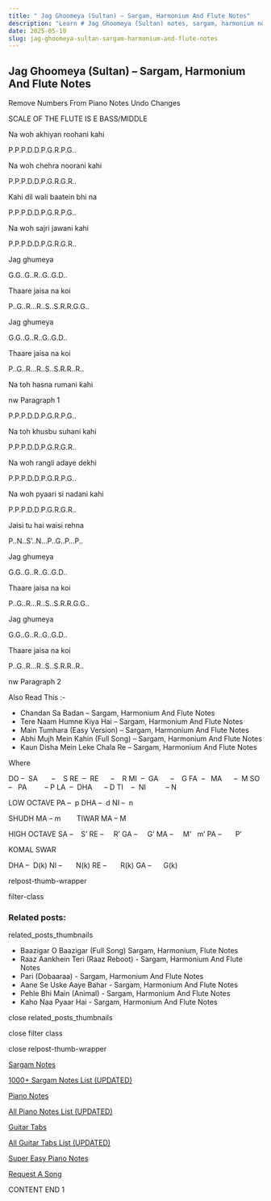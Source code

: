 ```yaml
---
title: " Jag Ghoomeya (Sultan) – Sargam, Harmonium And Flute Notes"
description: "Learn # Jag Ghoomeya (Sultan) notes, sargam, harmonium notations and flute notes. Easy step-by-step tutorial for beginners."
date: 2025-05-19
slug: jag-ghoomeya-sultan-sargam-harmonium-and-flute-notes
---
```


## Jag Ghoomeya (Sultan) – Sargam, Harmonium And Flute Notes

Remove Numbers From Piano Notes
Undo Changes

SCALE OF THE FLUTE IS E BASS/MIDDLE

Na woh akhiyan roohani kahi

P.P.P.D.D.P.G.R.P.G..

Na woh chehra noorani kahi

P.P.P.D.D.P.G.R.G.R..

Kahi dil wali baatein bhi na

P.P.P.D.D.P.G.R.P.G..

Na woh sajri jawani kahi

P.P.P.D.D.P.G.R.G.R..

Jag ghumeya

G.G..G..R..G..G.D..

Thaare jaisa na koi

P..G..R…R..S..S.R.R.G.G..

Jag ghumeya

G.G..G..R..G..G.D..

Thaare jaisa na koi

P..G..R…R..S..S.R.R..R..

Na toh hasna rumani kahi

nw Paragraph 1

P.P.P.D.D.P.G.R.P.G..

Na toh khusbu suhani kahi

P.P.P.D.D.P.G.R.G.R..

Na woh rangli adaye dekhi

P.P.P.D.D.P.G.R.P.G..

Na woh pyaari si nadani kahi

P.P.P.D.D.P.G.R.G.R..

Jaisi tu hai waisi rehna

P..N..S’..N…P..G..P…P..

Jag ghumeya

G.G..G..R..G..G.D..

Thaare jaisa na koi

P..G..R…R..S..S.R.R.G.G..

Jag ghumeya

G.G..G..R..G..G.D..

Thaare jaisa na koi

P..G..R…R..S..S.R.R..R..

nw Paragraph 2

Also Read This :-

- Chandan Sa Badan – Sargam, Harmonium And Flute Notes
- Tere Naam Humne Kiya Hai – Sargam, Harmonium And Flute Notes
- Main Tumhara (Easy Version) – Sargam, Harmonium And Flute Notes
- Abhi Mujh Mein Kahin (Full Song) – Sargam, Harmonium And Flute Notes
- Kaun Disha Mein Leke Chala Re – Sargam, Harmonium And Flute Notes

Where

DO –  SA       –    S
RE  –  RE      –    R
MI  –  GA      –    G
FA  –   MA      –  M
SO  –   PA         – P
LA  –  DHA      – D
TI    –  NI          – N

LOW OCTAVE
PA –  p
DHA –  d
NI –  n

SHUDH MA – m        TIWAR MA – M

HIGH OCTAVE
SA –    S’
RE –     R’
GA –     G’
MA –     M’   m’
PA –       P’

KOMAL SWAR

DHA –  D(k)
NI –       N(k)
RE –       R(k)
GA –      G(k)

relpost-thumb-wrapper

filter-class

### Related posts:

related_posts_thumbnails

- Baazigar O Baazigar (Full Song) Sargam, Harmonium, Flute Notes
- Raaz Aankhein Teri (Raaz Reboot) - Sargam, Harmonium And Flute Notes
- Pari (Dobaaraa) - Sargam, Harmonium And Flute Notes
- Aane Se Uske Aaye Bahar - Sargam, Harmonium And Flute Notes
- Pehle Bhi Main (Animal) - Sargam, Harmonium And Flute Notes
- Kaho Naa Pyaar Hai - Sargam, Harmonium And Flute Notes

close related_posts_thumbnails

close filter class

close relpost-thumb-wrapper

[Sargam Notes](/sargam-notes.html)

[1000+ Sargam Notes List (UPDATED)](/all-songs-list-sargam-notes.html)

[Piano Notes](/piano-notes.html)

[All Piano Notes List (UPDATED)](/all-songs-list-piano-notes.html)

[Guitar Tabs](/guitar-tabs.html)

[All Guitar Tabs List (UPDATED)](/all-songs-list-guitar-tabs.html)

[Super Easy Piano Notes](https://studywall.in/)

[Request A Song](/request-a-song.html)

CONTENT END 1

